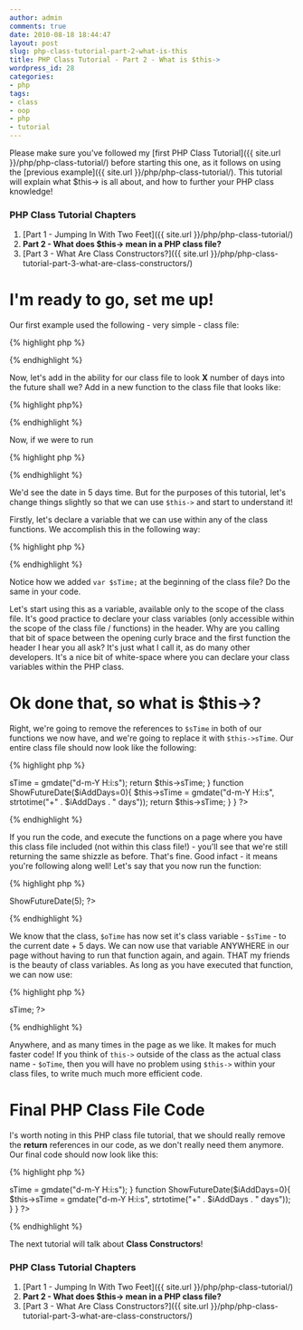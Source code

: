 ```yaml
---
author: admin
comments: true
date: 2010-08-18 18:44:47
layout: post
slug: php-class-tutorial-part-2-what-is-this
title: PHP Class Tutorial - Part 2 - What is $this->
wordpress_id: 28
categories:
- php
tags:
- class
- oop
- php
- tutorial
---
```


Please make sure you've followed my [first PHP Class Tutorial]({{ site.url }}/php/php-class-tutorial/) before starting this one, as it follows on using the [previous example]({{ site.url }}/php/php-class-tutorial/). This tutorial will explain what $this-> is all about, and how to further your PHP class knowledge!

### PHP Class Tutorial Chapters

1. [Part 1 - Jumping In With Two Feet]({{ site.url }}/php/php-class-tutorial/)  
2. **Part 2 - What does $this-> mean in a PHP class file?**  
3. [Part 3 - What Are Class Constructors?]({{ site.url }}/php/php-class-tutorial-part-3-what-are-class-constructors/)

# I'm ready to go, set me up!

Our first example used the following - very simple - class file:

{% highlight php %}
<?php
class Time {
  function GenerateCurrentTime(){
    $sTime = gmdate("d-m-Y H:i:s");
    return $sTime;
  }
}
?>
{% endhighlight %}


Now, let's add in the ability for our class file to look **X** number of days into the future shall we? Add in a new function to the class file that looks like:

{% highlight php%}
<?php
  function ShowFutureDate($iAddDays=0){
    $sTime = gmdate("d-m-Y H:i:s", strtotime("+" . $iAddDays . " days"));
    return $sTime;
  }
?>
{% endhighlight %}

Now, if we were to run

{% highlight php %}
<?php
ShowFutureDate(5);
print 'The time in 5 days is: ' . $sTime;
?>
{% endhighlight %}

We'd see the date in 5 days time. But for the purposes of this tutorial, let's change things slightly so that we can use `$this->` and start to understand it!

Firstly, let's declare a variable that we can use within any of the class functions. We accomplish this in the following way:

{% highlight php %}
<?php
class Time {

  var $sTime;

  function GenerateCurrentTime(){
    $sTime = gmdate("d-m-Y H:i:s");
    return $sTime;
  }
  
  function ShowFutureDate($iAddDays=0){
    $sTime = gmdate("d-m-Y H:i:s", strtotime("+" . $iAddDays . " days"));
    return $sTime;
  }
}
?>
{% endhighlight %}

Notice how we added `var $sTime;` at the beginning of the class file? Do the same in your code.

Let's start using this as a variable, available only to the scope of the class file. It's good practice to declare your class variables (only accessible within the scope of the class file / functions) in the header. Why are you calling that bit of space between the opening curly brace and the first function the header I hear you all ask? It's just what I call it, as do many other developers. It's a nice bit of white-space where you can declare your class variables within the PHP class. 

# Ok done that, so what is $this->?

Right, we're going to remove the references to `$sTime` in both of our functions we now have, and we're going to replace it with `$this->sTime`. Our entire class file should now look like the following:

{% highlight php %}
<?php
class Time {

  var $sTime;

  function GenerateCurrentTime(){
    $this->sTime = gmdate("d-m-Y H:i:s");
    return $this->sTime;
  }
  
  function ShowFutureDate($iAddDays=0){
    $this->sTime = gmdate("d-m-Y H:i:s", strtotime("+" . $iAddDays . " days"));
    return $this->sTime;
  }
}
?>
{% endhighlight %}

If you run the code, and execute the functions on a page where you have this class file included (not within this class file!) - you'll see that we're still returning the same shizzle as before. That's fine. Good infact - it means you're following along well! Let's say that you now run the function:

{% highlight php %}
<?php
$oTime->ShowFutureDate(5);
?>
{% endhighlight %}

We know that the class, `$oTime` has now set it's class variable - `$sTime` - to the current date + 5 days. We can now use that variable ANYWHERE in our page without having to run that function again, and again. THAT my friends is the beauty of class variables. As long as you have executed that function, we can now use:


{% highlight php %}
<?php
echo $oTime->sTime;
?>
{% endhighlight %}

Anywhere, and as many times in the page as we like. It makes for much faster code! If you think of `this->` outside of the class as the actual class name - `$oTime`, then you will have no problem using `$this->` within your class files, to write much much more efficient code.

# Final PHP Class File Code

I's worth noting in this PHP class file tutorial, that we should really remove the **return** references in our code, as we don't really need them anymore. Our final code should now look like this:

{% highlight php %}
<?php
class Time {

  var $sTime;

  function GenerateCurrentTime(){
    $this->sTime = gmdate("d-m-Y H:i:s");
  }
  
  function ShowFutureDate($iAddDays=0){
    $this->sTime = gmdate("d-m-Y H:i:s", strtotime("+" . $iAddDays . " days"));
  }
}
?>
{% endhighlight %}

The next tutorial will talk about **Class Constructors**!

### PHP Class Tutorial Chapters

1. [Part 1 - Jumping In With Two Feet]({{ site.url }}/php/php-class-tutorial/)  
2. **Part 2 - What does $this-> mean in a PHP class file?**  
3. [Part 3 - What Are Class Constructors?]({{ site.url }}/php/php-class-tutorial-part-3-what-are-class-constructors/)
